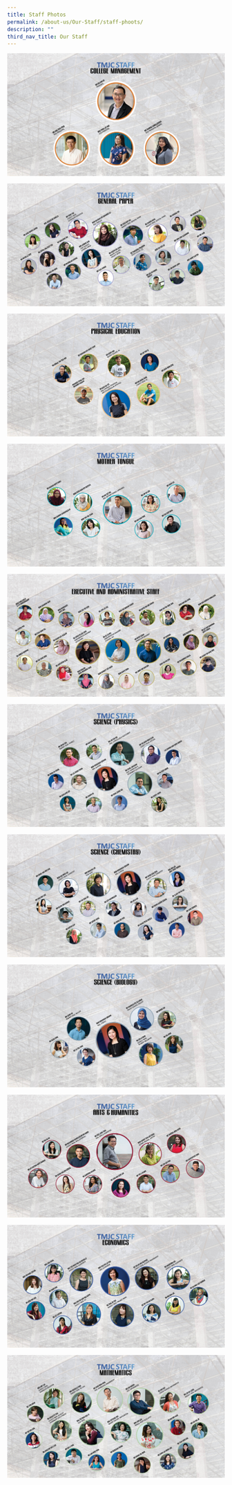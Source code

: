 ```yaml
---
title: Staff Photos
permalink: /about-us/Our-Staff/staff-phoots/
description: ""
third_nav_title: Our Staff
---
```

![](/images/Staff%20Photos/2023/TMJC%20Org%20Chart_090123-1.jpg)

![](/images/Staff%20Photos/2023/tmjc%20org%20chart_050523-2.jpg)

![](/images/Staff%20Photos/2023/TMJC%20Org%20Chart_120123-3.jpg)

![](/images/Staff%20Photos/2023/TMJC%20Org%20Chart_040123-4.jpg)

![](/images/Staff%20Photos/2023/TMJC%20Org%20Chart_280323-5.jpg)

![](/images/Staff%20Photos/2023/TMJC%20Org%20Chart_130123-6.jpg)

![](/images/Staff%20Photos/2023/TMJC%20Org%20Chart_280323-7.jpg)

![](/images/Staff%20Photos/2023/TMJC%20Org%20Chart_130123-8.jpg)

![](/images/Staff%20Photos/2023/tmjc%20org%20chart_050523-9.jpg)

![](/images/Staff%20Photos/2023/TMJC%20Org%20Chart_040123-10.jpg)

![](/images/Staff%20Photos/2023/TMJC%20Org%20Chart_040123-11.jpg)